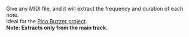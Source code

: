 Give any MIDI file, and it will extract the frequency and duration of each note. <br>
Ideal for the [Pico Buzzer project](https://github.com/npsboy/Pico_Buzzer_Song). <br>
**Note: Extracts only from the main track.**
